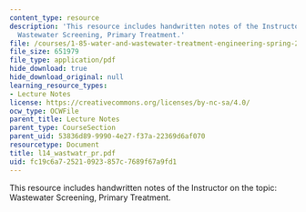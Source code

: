 ```yaml
---
content_type: resource
description: 'This resource includes handwritten notes of the Instructor on the topic:
  Wastewater Screening, Primary Treatment.'
file: /courses/1-85-water-and-wastewater-treatment-engineering-spring-2006/fc19c6a725210923857c7689f67a9fd1_l14_wastwatr_pr.pdf
file_size: 651979
file_type: application/pdf
hide_download: true
hide_download_original: null
learning_resource_types:
- Lecture Notes
license: https://creativecommons.org/licenses/by-nc-sa/4.0/
ocw_type: OCWFile
parent_title: Lecture Notes
parent_type: CourseSection
parent_uid: 53836d89-9990-4e27-f37a-22369d6af070
resourcetype: Document
title: l14_wastwatr_pr.pdf
uid: fc19c6a7-2521-0923-857c-7689f67a9fd1
---
```

This resource includes handwritten notes of the Instructor on the topic: Wastewater Screening, Primary Treatment.